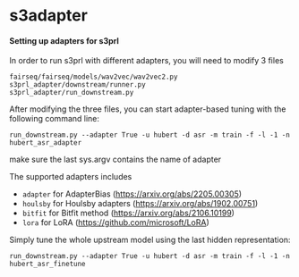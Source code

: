 # s3adapter

#### Setting up adapters for s3prl 
In order to run s3prl with different adapters, you will need to modify 3 files

    fairseq/fairseq/models/wav2vec/wav2vec2.py
    s3prl_adapter/downstream/runner.py
    s3prl_adapter/run_downstream.py

After modifying the three files, you can start adapter-based tuning with the following command line:

    run_downstream.py --adapter True -u hubert -d asr -m train -f -l -1 -n hubert_asr_adapter 

make sure the last sys.argv contains the name of adapter

The supported adapters includes
*   `adapter` for AdapterBias (https://arxiv.org/abs/2205.00305)
* `houlsby` for Houlsby adapters (https://arxiv.org/abs/1902.00751)
* `bitfit` for Bitfit method (https://arxiv.org/abs/2106.10199)
* `lora` for LoRA (https://github.com/microsoft/LoRA)


Simply tune the whole upstream model using the last hidden representation:

    run_downstream.py --adapter True -u hubert -d asr -m train -f -l -1 -n hubert_asr_finetune


